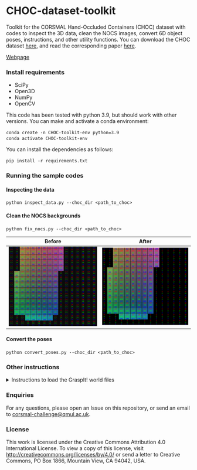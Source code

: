 # CHOC-dataset-toolkit
Toolkit for the CORSMAL Hand-Occluded Containers (CHOC) dataset with codes to inspect the 3D data, clean the NOCS images, convert 6D object poses, instructions, and other utility functions. You can download the CHOC dataset [here](https://zenodo.org/record/5085801#.Y3zGQ9LP2V4), and read the corresponding paper [here](https://arxiv.org/abs/2211.10470).

[Webpage](https://corsmal.eecs.qmul.ac.uk/pose.html)

### Install requirements

- SciPy
- Open3D
- NumPy
- OpenCV

This code has been tested with python 3.9, but should work with other versions. You can make and activate a conda environment:
```
conda create -n CHOC-toolkit-env python=3.9
conda activate CHOC-toolkit-env

```

You can install the dependencies as follows:
```
pip install -r requirements.txt
```

### Running the sample codes

#### Inspecting the data
```
python inspect_data.py --choc_dir <path_to_choc>
```

#### Clean the NOCS backgrounds
```
python fix_nocs.py --choc_dir <path_to_choc>
```

  Before                    |  After
:--------------------------:|:-------------------------:
![Before processing](images/nocs_before.png) |![After processing](images/nocs_after.png)

#### Convert the poses
```
python convert_poses.py --choc_dir <path_to_choc>
```

### Other instructions

<details>
<summary> Instructions to load the GraspIt! world files</summary>

<br>
  
#### 
1. Install ROS Melodic (or another version)
 * Follow: http://wiki.ros.org/melodic/Installation/Ubuntu

2. Install GraspIt!
 * First follow: https://graspit-simulator.github.io/build/html/installation_linux.html
 * Then follow: https://github.com/graspit-simulator/graspit_interface

3. Install ManoGrasp
 * Follow the steps ‘Install’ and ‘Model’ in https://github.com/ikalevatykh/mano_grasp

4. Open GraspIt! via terminal
```
$ source <your_graspit_ros_workspace>/devel/setup.bash
$ roslaunch graspit_interface graspit_interface.launch
```

5. Convert object files from .glb to .off
 * Convert .glb files to .off. Here's a Python code sample:

```python
import open3d as o3d

# Load .glb file
mesh = o3d.io.read_triangle_mesh(<path_to_input_glb_file>)

# Save as .off file
o3d.io.write_triangle_mesh(<path_to_output_off_file>, mesh)
```

 * Put all object .off files inside your GraspIt! workspace > objects > object_models

6. Load our GraspIt! world to load the hand and object
 * File > Import World > Look for the .xml files in graspit_worlds (e.g. right_hand_bottom_box_01.xml) 
</details>

### Enquiries

For any questions, please open an Issue on this repository, or send an email to corsmal-challenge@qmul.ac.uk.

### License

This work is licensed under the Creative Commons Attribution 4.0 International License. To view a copy of this license, visit http://creativecommons.org/licenses/by/4.0/ or send a letter to Creative Commons, PO Box 1866, Mountain View, CA 94042, USA.